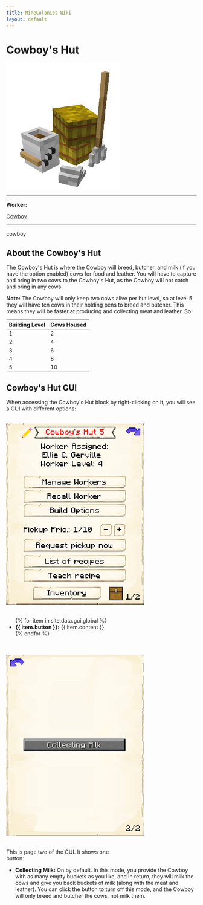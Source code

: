 ```yaml
---
title: MineColonies Wiki
layout: default
---
```

# Cowboy's Hut

<div class="infobox box text-center">
    <img src="../../assets/images/buildings/cowboy.png" alt="Cowboy's Hut" />
    <hr />
    <div class="row section-text text-left">
        <div class="col">
        <p><strong>Worker:</strong></p>
        </div>
        <div class="col">
        <p><a href="../workers/cowboy">Cowboy</a></p>
        </div>
    </div>
    <hr />
    <recipe>cowboy</recipe>
</div>

## About the Cowboy's Hut

The Cowboy's Hut is where the Cowboy will breed, butcher, and milk (if you have the option enabled) cows for food and leather. You will have to capture and bring in two cows to the Cowboy's Hut, as the Cowboy will not catch and bring in any cows.

**Note:** The Cowboy will only keep two cows alive per hut level, so at level 5 they will have ten cows in their holding pens to breed and butcher. This means they will be faster at producing and collecting meat and leather. So:


| Building Level | Cows Housed |
| ----- | ----- |
| 1 | 2 |
| 2 | 4 |
| 3 | 6 |
| 4 | 8 |
| 5 | 10 |  


## Cowboy's Hut GUI

When accessing the Cowboy's Hut block by right-clicking on it, you will see a GUI with different options:

<br>
<div class="row">
  <div class="col-sm-12 col-md">
    <img src="../../assets/images/gui/cowboygui1.png" class="img-fluid mx-auto" alt="Herder GUI">
  </div>
  <div class="col-sm-12 col-md">
    <br>
    <ul>
      {% for item in site.data.gui.global %}
        <li><strong>{{ item.button }}:</strong> {{ item.content }}</li>
      {% endfor %}
    </ul>
  </div>
</div>
<br>

<br>
<div class="row">
  <div class="col-sm-12 col-md">
    <img src="../../assets/images/gui/cowboygui2.png" class="img-fluid mx-auto" alt="Cowboy GUI pg.2">
  </div>
  <div class="col-sm-12 col-md">
    <br>
    <p>This is page two of the GUI. It shows one <br>button:</p>
    <ul>
      <li><b>Collecting Milk:</b> On by default. In this mode, you provide the Cowboy with as many empty buckets as you like, and in return, they will milk the cows and give you back buckets of milk (along with the meat and leather). You can click the button to turn off this mode, and the Cowboy will only breed and butcher the cows, not milk them.</li>
    </ul>
  </div>
</div>  
  
  <br>
